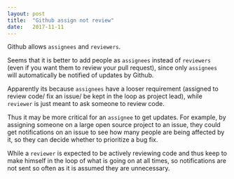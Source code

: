 ```yaml
---
layout: post
title:  "Github assign not review"
date:   2017-11-11
---
```


Github allows `assignees` and `reviewers`.

Seems that it is better to add people as `assignees` instead of `reviewers` 
(even if you want them to review your pull request),
since only `assignees` will automatically be notified of updates by Github.

Apparently its because `assignees` have a looser requirement
(assigned to review code/ fix an issue/ be kept in the loop as project lead),
while `reviewer` is just meant to ask someone to review code.

Thus it may be more critical for an `assignee` to get updates.
For example, by assigning someone on a large open source project to an issue,
they could get notifications on an issue to see how many people are being affected by it,
so they can decide whether to prioritize a bug fix.

While a `reviewer` is expected to be actively reviewing code
and thus keep to make himself in the loop of what is going on
at all times, so notifications are not sent so often
as it is assumed they are unnecessary.


